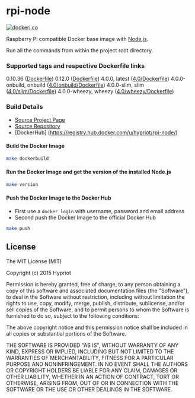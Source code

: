 # rpi-node

[![dockeri.co](http://dockeri.co/image/hypriot/rpi-node)](https://registry.hub.docker.com/u/hypriot/rpi-node/)

Raspberry Pi compatible Docker base image with [Node.js](http://nodejs.org).

Run all the commands from within the project root directory.

### Supported tags and respective Dockerfile links
0.10.36 ([Dockerfile](https://github.com/hypriot/rpi-node/tree/5b4ce02c35086ef60aae412b3fd9103d5439e1c2))
0.12.0 ([Dockerfile](https://github.com/hypriot/rpi-node/blob/aa767f5d7e9bd5918aa2f2676d0533eef75d43b0/Dockerfile))
4.0.0, latest ([4.0/Dockerfile](https://github.com/hypriot/rpi-node/blob/master/4.0/Dockerfile))
4.0.0-onbuild, onbuild ([4.0/onbuild/Dockerfile](https://github.com/hypriot/rpi-node/blob/master/4.0/onbuild/Dockerfile))
4.0.0-slim, slim ([4.0/slim/Dockerfile](https://github.com/hypriot/rpi-node/blob/master/4.0/slim/Dockerfile))
4.0.0-wheezy, wheezy ([4.0/wheezy/Dockerfile](https://github.com/hypriot/rpi-node/blob/master/4.0/wheezy/Dockerfile))

### Build Details
- [Source Project Page](https://github.com/hypriot)
- [Source Repository](https://github.com/hypriot/rpi-node)
- [DockerHub] (https://registry.hub.docker.com/u/hypriot/rpi-node/)

#### Build the Docker Image
```bash
make dockerbuild
```

#### Run the Docker Image and get the version of the installed Node.js
```bash
make version
```

#### Push the Docker Image to the Docker Hub
* First use a `docker login` with username, password and email address
* Second push the Docker Image to the official Docker Hub

```bash
make push
```

## License

The MIT License (MIT)

Copyright (c) 2015 Hypriot

Permission is hereby granted, free of charge, to any person obtaining a copy
of this software and associated documentation files (the "Software"), to deal
in the Software without restriction, including without limitation the rights
to use, copy, modify, merge, publish, distribute, sublicense, and/or sell
copies of the Software, and to permit persons to whom the Software is
furnished to do so, subject to the following conditions:

The above copyright notice and this permission notice shall be included in all
copies or substantial portions of the Software.

THE SOFTWARE IS PROVIDED "AS IS", WITHOUT WARRANTY OF ANY KIND, EXPRESS OR
IMPLIED, INCLUDING BUT NOT LIMITED TO THE WARRANTIES OF MERCHANTABILITY,
FITNESS FOR A PARTICULAR PURPOSE AND NONINFRINGEMENT. IN NO EVENT SHALL THE
AUTHORS OR COPYRIGHT HOLDERS BE LIABLE FOR ANY CLAIM, DAMAGES OR OTHER
LIABILITY, WHETHER IN AN ACTION OF CONTRACT, TORT OR OTHERWISE, ARISING FROM,
OUT OF OR IN CONNECTION WITH THE SOFTWARE OR THE USE OR OTHER DEALINGS IN THE
SOFTWARE.
